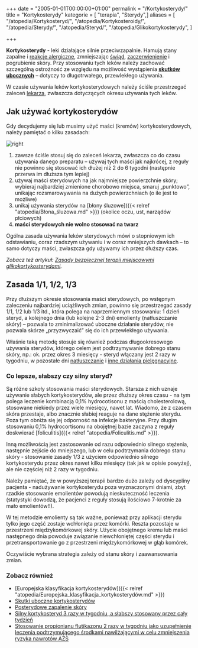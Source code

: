 +++
date = "2005-01-01T00:00:00+01:00"
permalink = "/Kortykosterydy/"
title = "Kortykosterydy"
kategorie = [ "terapia", "Sterydy",]
aliases = [
  "/atopedia/Kortykosteryd/",
  "/atopedia/Kortykosteroidy/",
  "/atopedia/Sterydy/",
  "/atopedia/Steryd/",
  "/atopedia/Glikokortykosterydy",
]

+++

**Kortykosterydy** - leki działające silnie przeciwzapalnie. Hamują stany
zapalne i [reakcje alergiczne](/atopedia/Reakcja_alergiczna), zmniejszając
[świąd](/atopedia/Świąd), [zaczerwienienie](/atopedia/Zaczerwienienie_skóry) i
pogrubienie skóry. Przy stosowaniu tych leków należy zachować szczególną
ostrożność ze względu na możliwość wystąpienia [**skutków
ubocznych**](/atopedia/Skutki_uboczne_kortykosterydów) – dotyczy to
długotrwałego, przewlekłego używania.

W czasie używania leków kortykosterydowych należy ściśle przestrzegać zaleceń
[lekarza](/atopedia/Lekarze), zwłaszcza dotyczących okresu używania tych leków.

## Jak używać kortykosterydów

Gdy decydujemy się lub musimy użyć maści (kremów) kortykosterydowych, należy pamiętać o kilku zasadach:

![](/images/Wrrr.png "right")

1.  zawsze ściśle stosuj się do zaleceń lekarza, zwłaszcza co do czasu używania
    danego preparatu – używaj tych maści jak najkrócej, z reguły nie powinno się
    stosować ich dłużej niż 2 do 6 tygodni (następnie przerwa im dłuższa tym
    lepiej)
2.  używaj maści sterydowych na jak najmniejsze powierzchnie skóry; wybieraj
    najbardziej zmienione chorobowo miejsca, smaruj „punktowo”, unikając
    rozsmarowywania na dużych powierzchniach (o ile jest to możliwe)
3.  unikaj używania sterydów na [błony śluzowe]({{< relref "atopedia/Błona_śluzowa.md" >}})
    (okolice oczu, ust, narządów płciowych)
4.  **maści sterydowych nie wolno stosować na twarz**

Ogólna zasada używania leków sterydowych mówi o stopniowym ich odstawianiu,
coraz rzadszym używaniu i w coraz mniejszych dawkach – to samo dotyczy maści,
zwłaszcza gdy używamy ich przez dłuższy czas.

*Zobacz też artykuł: [Zasady bezpiecznej terapii miejscowymi
glikokortykosterydami](/atopedia/Zasady_bezpiecznej_terapii_miejscowymi_glikokortykosterydami).*

Zasada 1/1, 1/2, 1/3
--------------------

Przy dłuższym okresie stosowania maści sterydowych, po wstępnym zaleczeniu
najbardziej uciążliwych zmian, powinno się przestrzegać zasady 1/1, 1/2 lub 1/3
itd., która polega na naprzemiennym stosowaniu: 1 dzień steryd, a kolejnego dnia
(lub kolejne 2-3 dni) emolienty (natłuszczanie skóry) – pozwala to
zminimalizować uboczne działanie sterydów, nie pozwala skórze „przyzwyczaić” się
do ich przewlekłego używania.

Właśnie taką metodę stosuje się również podczas długookresowego używania
sterydów, którego celem jest podtrzymywanie dobrego stanu skóry, np.: ok. przez
okres 3 miesięcy - steryd włączany jest 2 razy w tygodniu, w pozostałe dni
[natłuszczanie](/atopedia/Natłuszczanie) i [inne działania
pielęgnacyjne](/atopedia/Pielęgnacja).

### Co lepsze, słabszy czy silny steryd?

Są różne szkoły stosowania maści sterydowych. Starsza z nich uznaje używanie
słabych kortykosterydów, ale przez dłuższy okres czasu - na tym polega leczenie
kombinacją 0,1% hydrocotisonu z maścią cholesterolową, stosowane niekiedy przez
wiele miesięcy, nawet lat. Wiadomo, że z czasem skóra przestaje, albo znacznie
słabiej reaguje na dane stężenie sterydu. Poza tym obniża się jej odporność na
infekcje bakteryjne. Przy długim stosowaniu 0,1%
hydrocortisonu na obojętnej bazie zaczyna z reguły
doskwierać [foliculitis]({{< relref "atopedia/Foliculitis.md" >}}).

Inną możliwością jest zastosowanie od razu odpowiednio silnego stężenia,
następnie zejście do mniejszego, lub w celu podtrzymania dobrego stanu skóry -
stosowanie zasady 1/3 z użyciem odpowiednio silnego kortykosterydu przez okres
nawet kilku miesięcy (tak jak w opisie powyżej), ale nie częściej niż 2 razy w
tygodniu.

Należy pamiętać, że w powyższej terapii bardzo dużo zależy od dyscypliny
pacjenta - nadużywanie kortykosterydu poza wyznaczonymi dniami, zbyt rzadkie
stosowanie emolientów powodują nieskuteczność leczenia
(statystyki dowodzą, że pacjenci z reguły stosują ilościowo 7-krotnie za mało
emolientów!!).

W tej metodzie emolienty są tak ważne, ponieważ przy aplikacji sterydu tylko
jego część zostaje wchłonięta przez komórki. Reszta pozostaje w przestrzeni
międzykomórkowej skóry. Użycie obojętnego kremu lub maści następnego dnia
powoduje związanie niewchłoniętej części sterydu i przetransportowanie go z
przestrzeni międzykomórkowej w głąb komórek.

Oczywiście wybrana strategia zależy od stanu skóry i zaawansowania zmian.

### Zobacz również

-   [Europejska klasyfikacja kortykosterydów]({{< relref "atopedia/Europejska_klasyfikacja_kortykosterydów.md" >}})
-   [Skutki uboczne kortykosterydów](/atopedia/Skutki_uboczne_kortykosterydów)
-   [Posterydowe zapalenie skóry](/atopedia/Posterydowe_zapalenie_skóry)
-   [Silny kortykosteryd 3 razy w tygodniu, a słabszy stosowany przez cały tydzień](http://www.mp.pl/artykuly/?aid=13078)
-   [Stosowanie propionianu flutikazonu 2 razy w tygodniu jako uzupełnienie leczenia podtrzymującego środkami nawilżającymi w celu zmniejszenia ryzyka nawrotów AZS](http://www.mp.pl/artykuly/index.php?aid=16394)
